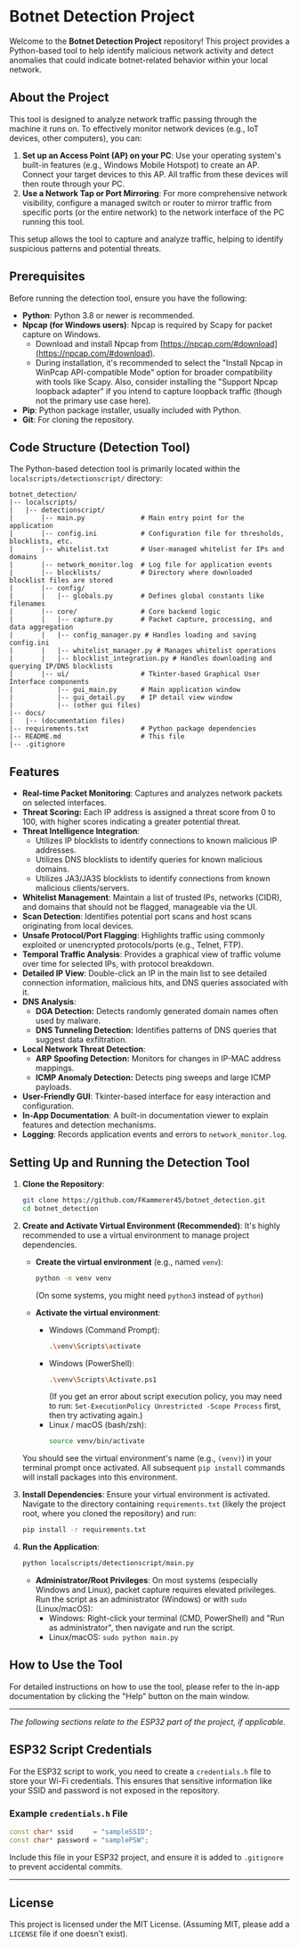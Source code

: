 # Botnet Detection Project

Welcome to the **Botnet Detection Project** repository! This project provides a Python-based tool to help identify malicious network activity and detect anomalies that could indicate botnet-related behavior within your local network.

## About the Project

This tool is designed to analyze network traffic passing through the machine it runs on. To effectively monitor network devices (e.g., IoT devices, other computers), you can:

1.  **Set up an Access Point (AP) on your PC**: Use your operating system's built-in features (e.g., Windows Mobile Hotspot) to create an AP. Connect your target devices to this AP. All traffic from these devices will then route through your PC.
2.  **Use a Network Tap or Port Mirroring**: For more comprehensive network visibility, configure a managed switch or router to mirror traffic from specific ports (or the entire network) to the network interface of the PC running this tool.

This setup allows the tool to capture and analyze traffic, helping to identify suspicious patterns and potential threats.

## Prerequisites

Before running the detection tool, ensure you have the following:

*   **Python**: Python 3.8 or newer is recommended.
*   **Npcap (for Windows users)**: Npcap is required by Scapy for packet capture on Windows.
    *   Download and install Npcap from [https://npcap.com/#download](https://npcap.com/#download).
    *   During installation, it's recommended to select the "Install Npcap in WinPcap API-compatible Mode" option for broader compatibility with tools like Scapy. Also, consider installing the "Support Npcap loopback adapter" if you intend to capture loopback traffic (though not the primary use case here).
*   **Pip**: Python package installer, usually included with Python.
*   **Git**: For cloning the repository.

## Code Structure (Detection Tool)

The Python-based detection tool is primarily located within the `localscripts/detectionscript/` directory:

```
botnet_detection/
|-- localscripts/
|   |-- detectionscript/
|       |-- main.py              # Main entry point for the application
|       |-- config.ini           # Configuration file for thresholds, blocklists, etc.
|       |-- whitelist.txt        # User-managed whitelist for IPs and domains
|       |-- network_monitor.log  # Log file for application events
|       |-- blocklists/          # Directory where downloaded blocklist files are stored
|       |-- config/
|       |   |-- globals.py       # Defines global constants like filenames
|       |-- core/                # Core backend logic
|       |   |-- capture.py       # Packet capture, processing, and data aggregation
|       |   |-- config_manager.py # Handles loading and saving config.ini
|       |   |-- whitelist_manager.py # Manages whitelist operations
|       |   |-- blocklist_integration.py # Handles downloading and querying IP/DNS blocklists
|       |-- ui/                  # Tkinter-based Graphical User Interface components
|           |-- gui_main.py      # Main application window
|           |-- gui_detail.py    # IP detail view window
|           |-- (other gui files)
|-- docs/
|   |-- (documentation files)
|-- requirements.txt             # Python package dependencies
|-- README.md                    # This file
|-- .gitignore
```

## Features

*   **Real-time Packet Monitoring**: Captures and analyzes network packets on selected interfaces.
*   **Threat Scoring:** Each IP address is assigned a threat score from 0 to 100, with higher scores indicating a greater potential threat.
*   **Threat Intelligence Integration**:
    *   Utilizes IP blocklists to identify connections to known malicious IP addresses.
    *   Utilizes DNS blocklists to identify queries for known malicious domains.
    *   Utilizes JA3/JA3S blocklists to identify connections from known malicious clients/servers.
*   **Whitelist Management**: Maintain a list of trusted IPs, networks (CIDR), and domains that should not be flagged, manageable via the UI.
*   **Scan Detection**: Identifies potential port scans and host scans originating from local devices.
*   **Unsafe Protocol/Port Flagging**: Highlights traffic using commonly exploited or unencrypted protocols/ports (e.g., Telnet, FTP).
*   **Temporal Traffic Analysis**: Provides a graphical view of traffic volume over time for selected IPs, with protocol breakdown.
*   **Detailed IP View**: Double-click an IP in the main list to see detailed connection information, malicious hits, and DNS queries associated with it.
*   **DNS Analysis**:
    *   **DGA Detection:** Detects randomly generated domain names often used by malware.
    *   **DNS Tunneling Detection:** Identifies patterns of DNS queries that suggest data exfiltration.
*   **Local Network Threat Detection**:
    *   **ARP Spoofing Detection:** Monitors for changes in IP-MAC address mappings.
    *   **ICMP Anomaly Detection:** Detects ping sweeps and large ICMP payloads.
*   **User-Friendly GUI**: Tkinter-based interface for easy interaction and configuration.
*   **In-App Documentation**: A built-in documentation viewer to explain features and detection mechanisms.
*   **Logging**: Records application events and errors to `network_monitor.log`.

## Setting Up and Running the Detection Tool

1.  **Clone the Repository**:
    ```bash
    git clone https://github.com/FKammerer45/botnet_detection.git
    cd botnet_detection
    ```

2.  **Create and Activate Virtual Environment (Recommended)**:
    It's highly recommended to use a virtual environment to manage project dependencies.

    *   **Create the virtual environment** (e.g., named `venv`):
        ```bash
        python -m venv venv 
        ```
        (On some systems, you might need `python3` instead of `python`)

    *   **Activate the virtual environment**:
        *   Windows (Command Prompt):
            ```bash
            .\venv\Scripts\activate
            ```
        *   Windows (PowerShell):
            ```bash
            .\venv\Scripts\Activate.ps1
            ```
            (If you get an error about script execution policy, you may need to run: `Set-ExecutionPolicy Unrestricted -Scope Process` first, then try activating again.)
        *   Linux / macOS (bash/zsh):
            ```bash
            source venv/bin/activate
            ```
    You should see the virtual environment's name (e.g., `(venv)`) in your terminal prompt once activated. All subsequent `pip install` commands will install packages into this environment.

3.  **Install Dependencies**:
    Ensure your virtual environment is activated. Navigate to the directory containing `requirements.txt` (likely the project root, where you cloned the repository) and run:
    ```bash
    pip install -r requirements.txt
    ```

4.  **Run the Application**:
    ```bash
    python localscripts/detectionscript/main.py
    ```
    *   **Administrator/Root Privileges**: On most systems (especially Windows and Linux), packet capture requires elevated privileges. Run the script as an administrator (Windows) or with `sudo` (Linux/macOS):
        *   Windows: Right-click your terminal (CMD, PowerShell) and "Run as administrator", then navigate and run the script.
        *   Linux/macOS: `sudo python main.py`

## How to Use the Tool

For detailed instructions on how to use the tool, please refer to the in-app documentation by clicking the "Help" button on the main window.

---
*The following sections relate to the ESP32 part of the project, if applicable.*

## ESP32 Script Credentials

For the ESP32 script to work, you need to create a `credentials.h` file to store your Wi-Fi credentials. This ensures that sensitive information like your SSID and password is not exposed in the repository.

### Example `credentials.h` File

```cpp
const char* ssid     = "sampleSSID"; 
const char* password = "samplePSW";
```

Include this file in your ESP32 project, and ensure it is added to `.gitignore` to prevent accidental commits.

---

## License

This project is licensed under the MIT License. (Assuming MIT, please add a `LICENSE` file if one doesn't exist).
